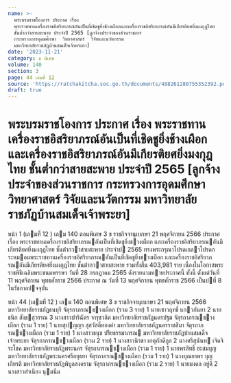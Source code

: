 ```yaml
---
name: >-
  พระบรมราชโองการ ประกาศ เรื่อง
  พระราชทานเครื่องราชอิสริยาภรณ์อันเป็นที่เชิดชูยิ่งช้างเผือกและเครื่องราชอิสริยาภรณ์อันมีเกียรติยศยิ่งมงกุฎไทย
  ชั้นต่ำกว่าสายสะพาย ประจำปี 2565 [ลูกจ้างประจำของส่วนราชการ
  กระทรวงการอุดมศึกษา  วิทยาศาสตร์  วิจัยและนวัตกรรม
  มหาวิทยาลัยราชภัฏบ้านสมเด็จเจ้าพระยา]
date: '2023-11-21'
category: ข พิเศษ
volume: 140
section: 3
page: 44 เล่มที่ 12
source: 'https://ratchakitcha.soc.go.th/documents/488261280755352392.pdf'
draft: true
---
```


# พระบรมราชโองการ ประกาศ เรื่อง พระราชทานเครื่องราชอิสริยาภรณ์อันเป็นที่เชิดชูยิ่งช้างเผือกและเครื่องราชอิสริยาภรณ์อันมีเกียรติยศยิ่งมงกุฎไทย ชั้นต่ำกว่าสายสะพาย ประจำปี 2565 [ลูกจ้างประจำของส่วนราชการ กระทรวงการอุดมศึกษา  วิทยาศาสตร์  วิจัยและนวัตกรรม มหาวิทยาลัยราชภัฏบ้านสมเด็จเจ้าพระยา]

หน้า 1 (เลมที่ 12 ) เลม 140 ตอนพิเศษ 3 ข ราชกิจจานุเบกษา 21 พฤศจิกายน 2566 ประกาศ เรื่อง พระราชทานเครื่องราชอิสริยาภรณอันเป็นที่เชิดชูยิ่งชางเผือก และเครื่องราชอิสริยาภรณอันมีเกียรติยศยิ่งมงกุฎไทย ชั้นต่ํากวาสายสะพาย ประจําป 2565 ทรงพระกรุณาโปรดเกลาโปรดกระหมอมพระราชทานเครื่องราชอิสริยาภรณอันเป็นที่เชิดชูยิ่งชางเผือก และเครื่องราชอิสริยาภรณอันมีเกียรติยศยิ่งมงกุฎไทย ชั้นต่ํากวาสายสะพาย รวมทั้งสิ้น 403,981 ราย เนื่องในโอกาสพระราชพิธีเฉลิมพระชนมพรรษา วันที่ 28 กรกฎาคม 2565 ดังรายนามทายประกาศนี้ ทั้งนี้ ตั้งแต่วันที่ 11 พฤศจิกายน พุทธศักราช 2566 ประกาศ ณ วันที่ 13 พฤศจิกายน พุทธศักราช 2566 เป็นปที่ 8 ในรัชกาลปจจุบัน

หน้า 44 (เลมที่ 12 ) เลม 140 ตอนพิเศษ 3 ข ราชกิจจานุเบกษา 21 พฤศจิกายน 2566 มหาวิทยาลัยราชภัฏธนบุรี จัตุรถาภรณชางเผือก (รวม 3 ราย) 1 นายเชาวฤทธิ์ แกวกันยา 2 นายธนิก สังขสุวรรณ 3 นางสาวปาริฉัตร จารุชวลิต มหาวิทยาลัยราชภัฏนครปฐม จัตุรถาภรณชางเผือก (รวม 1 ราย) 1 นายสุปญญา สุสวัสดิ์ทองคํา มหาวิทยาลัยราชภัฏนครราชสีมา จัตุรถาภรณชางเผือก (รวม 1 ราย) 1 นางสาวธนุช ปรียธรรมาภรณ มหาวิทยาลัยราชภัฏบ้านสมเด็จเจ้าพระยา จัตุรถาภรณชางเผือก (รวม 2 ราย) 1 นางสาวนิรชา เกตุภักดีกูล 2 นางศรีสุนันท เจิดจิระโชค มหาวิทยาลัยราชภัฏพระนคร จัตุรถาภรณชางเผือก (รวม 1 ราย) 1 นายพรสิทธิ์ ฮะสมบุญ มหาวิทยาลัยราชภัฏพระนครศรีอยุธยา จัตุรถาภรณชางเผือก (รวม 1 ราย) 1 นางบุณยาพร บุญเกียรติ มหาวิทยาลัยราชภัฏพิบูลสงคราม จัตุรถาภรณชางเผือก (รวม 2 ราย) 1 นายมงคล อยู่ดี 2 นางสาวสําเนียง นุมนิ่ม
